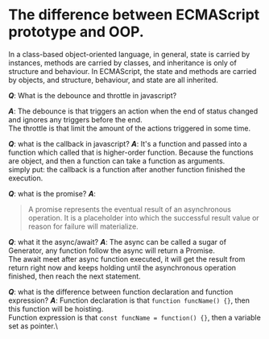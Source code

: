 
# The difference between ECMAScript prototype and OOP.
In a class-based object-oriented language, in general, state is carried by instances, methods are carried by classes, and inheritance is only of structure and behaviour.
In ECMAScript, the state and methods are carried by objects, and structure, behaviour, and state are all inherited.

***Q***: What is the debounce and throttle in javascript?

***A***:
The debounce is that triggers an action when the end of status changed and ignores any triggers before the end.\
The throttle is that limit the amount of the actions triggered in some time.

***Q***: what is the callback in javascript?
***A***:
It's a function and passed into a function which called that is higher-order function. Because the functions are object, and then a function can take a function as arguments.\
simply put: the callback is a function after another function finished the execution.

***Q***: what is the promise?
***A***:
> A promise represents the eventual result of an asynchronous operation. It is a placeholder into which the successful result value or reason for failure will materialize.

***Q***: what it the async/await?
***A***:
The async can be called a sugar of Generator, any function follow the async will return a Promise. \
The await meet after async function executed, it will get the result from return right now and keeps holding until the asynchronous operation finished, then reach the next statement.

***Q***: what is the difference between function declaration and function expression?
***A***:
Function declaration is that `function funcName() {}`, then this function will be hoisting.\
Function expression is that `const funcName = function() {}`, then a variable set as pointer.\


